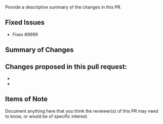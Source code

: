 Provide a descriptive summary of the changes in this PR.

## Fixed Issues

- Fixes #9999


## Summary of Changes

Changes proposed in this pull request:
-
-
-


## Items of Note

Document anything here that you think the reviewer(s) of this PR may need to know, or would be of specific interest.
